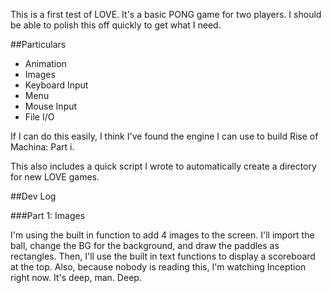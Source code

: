 This is a first test of LOVE. It's a basic PONG game for two players. I should be able to polish this off quickly to get what I need.

##Particulars
* Animation
* Images
* Keyboard Input
* Menu
* Mouse Input
* File I/O

If I can do this easily, I think I've found the engine I can use to build Rise of Machina: Part i.

This also includes a quick script I wrote to automatically create a directory for new LOVE games.

##Dev Log

###Part 1: Images

I'm using the built in function to add 4 images to the screen. I'll import the ball, change the BG for the background, and draw the paddles as rectangles. Then, I'll use the built in text functions to display a scoreboard at the top. Also, because nobody is reading this, I'm watching Inception right now. It's deep, man. Deep.

